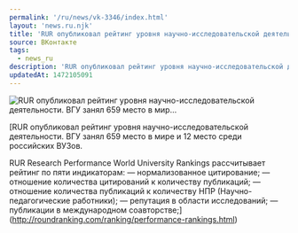 ```yaml
---
permalink: '/ru/news/vk-3346/index.html'
layout: 'news.ru.njk'
title: 'RUR опубликовал рейтинг уровня научно-исследовательской деятельности. ВГУ занял 659 место в мир…'
source: ВКонтакте
tags:
  - news_ru
description: 'RUR опубликовал рейтинг уровня научно-исследовательской деятельности. ВГУ занял 659 место в мир…'
updatedAt: 1472105091
---
```

![RUR опубликовал рейтинг уровня научно-исследовательской деятельности. ВГУ занял 659 место в мир…](https://sun9-67.userapi.com/c604429/v604429484/2364c/b8JtW1XYWWI.jpg)

[RUR опубликовал рейтинг уровня научно-исследовательской деятельности. ВГУ занял 659 место в мире и 12 место среди российских ВУЗов. 
 
RUR Research Performance World University Rankings рассчитывает рейтинг по пяти индикаторам: 
— нормализованное цитирование; 
— отношение количества цитирований к количеству публикаций; 
— отношение количества публикаций к количеству НПР (Научно-педагогические работники); 
— репутация в области исследований; 
— публикации в международном соавторстве;](http://roundranking.com/ranking/performance-rankings.html)

